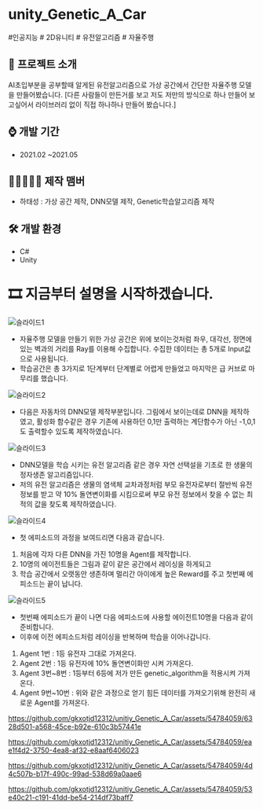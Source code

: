 # unity_Genetic_A_Car
#인공지능 # 2D유니티 # 유전알고리즘 # 자율주행


## 📜 프로젝트 소개 
AI초입부분을 공부할때 알게된 유전알고리즘으로 가상 공간에서 간단한 자율주행 모델을 만들어봤습니다.
[다른 사람들이 만든거를 보고 저도 저만의 방식으로 하나 만들어 보고싶어서 라이브러리 없이 직접 하나하나 만들어 봤습니다.]

## ⌚ 개발 기간
* 2021.02 ~2021.05

## 👨🏿‍🤝‍👨🏿 제작 맴버
 - 하태성 : 가상 공간 제작, DNN모델 제작, Genetic학습알고리즘 제작

## 🛠 개발 환경
- C#     
- Unity 

# 🎞 지금부터 설명을 시작하겠습니다.

![슬라이드1](https://github.com/gkxotjd12312/unitiy_Genetic_A_Car/assets/54784059/4f064b59-1054-4e33-b1a1-9647dfe1e0ce)
 - 자율주행 모델을 만들기 위한 가상 공간은 위에 보이는것처럼 좌우, 대각선, 정면에 있는 벽과의 거리를 Ray를 이용해 수집합니다. 수집한 데이터는 총 5개로 Input값으로 사용됩니다.
 - 학습공간은 총 3가지로 1단계부터 단계별로 어렵게 만들었고 마지막은 급 커브로 마무리를 했습니다.

![슬라이드2](https://github.com/gkxotjd12312/unitiy_Genetic_A_Car/assets/54784059/8d3b8ac0-64bd-43d9-9cad-b3122836de13)
 - 다음은 자동차의 DNN모델 제작부분입니다. 그림에서 보이는데로 DNN을 제작하였고, 활성화 함수같은 경우 기존에 사용하던 0,1만 출력하는 계단함수가 아닌 -1,0,1도 출력할수 있도록 제작하였습니다.

![슬라이드3](https://github.com/gkxotjd12312/unitiy_Genetic_A_Car/assets/54784059/bcf8e2f8-0350-447d-9d8e-6759b49aac56)
 - DNN모델을 학습 시키는 유전 알고리즘 같은 경우 자연 선택설을 기초로 한 생물의 정자생존 알고리즘입니다.
 - 저의 유전 알고리즘은 생물의 염색체 교차과정처럼 부모 유전자로부터 절반씩 유전 정보를 받고 약 10% 돌연변이화를 시킴으로써 부모 유전 정보에서 찾을 수 없는 최적의 값을 찾도록 제작하였습니다.

![슬라이드4](https://github.com/gkxotjd12312/unitiy_Genetic_A_Car/assets/54784059/ee901788-ef9d-460b-b7ed-35102025c268)
 - 첫 에피소드의 과정을 보여드리면 다음과 같습니다.
1) 처음에 각자 다른 DNN을 가진 10명을 Agent를 제작합니다.
2) 10명의 에이전트들은 그림과 같이 같은 공간에서 레이싱을 하게되고
3) 학습 공간에서 오랫동안 생존하며 멀리간 아이에게 높은 Reward를 주고 첫번째 에피소드는 끝이 납니다.

![슬라이드5](https://github.com/gkxotjd12312/unitiy_Genetic_A_Car/assets/54784059/0cfdcb9c-5486-4415-9149-bc58f74912ac)
 - 첫번째 에피소드가 끝이 나면 다음 에피소드에 사용할 에이전트10명을 다음과 같이 준비합니다.
 - 이후에 이전 에피소드처럼 레이싱을 반복하며 학습을 이어나갑니다.
1) Agent 1번 : 1등 유전자 그대로 가져온다.
2) Agent 2번 : 1등 유전자에 10% 돌연변이화만 시켜 가져온다.
3) Agent 3번~8번 : 1등부터 6등에 저가 만든 genetic_algorithm을 적용시켜 가져온다.
4) Agent 9번~10번 : 위와 같은 과정으로 얻기 힘든 데이터를 가져오기위해 완전히 새로운 Agent를 가져온다.
   

https://github.com/gkxotjd12312/unitiy_Genetic_A_Car/assets/54784059/6328d501-a568-45ce-b92e-610c3b57441e

https://github.com/gkxotjd12312/unitiy_Genetic_A_Car/assets/54784059/eae1f4d2-3750-4ea8-af32-e8aaf6406023

https://github.com/gkxotjd12312/unitiy_Genetic_A_Car/assets/54784059/4d4c507b-b17f-490c-99ad-538d69a0aae6

https://github.com/gkxotjd12312/unitiy_Genetic_A_Car/assets/54784059/53e40c21-c191-41dd-be54-214df73baff7














